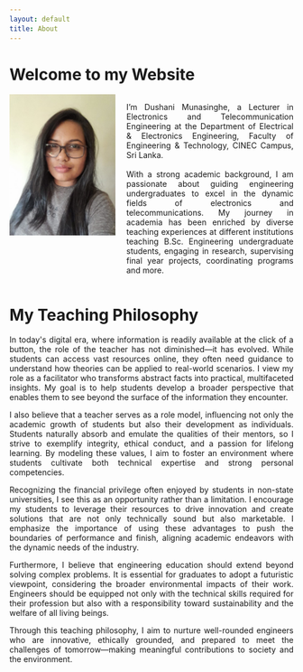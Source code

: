 ```yaml
---
layout: default
title: About
---
```


# Welcome to my Website

<div style="display: flex; align-items: flex-start; gap: 20px;">
    <img src="assets/myphoto.jpeg" alt="My Photo" style="width:200px; height:250px;">
    <div>
       <p align="justify"> I’m Dushani Munasinghe, a Lecturer in Electronics and Telecommunication Engineering at the Department of Electrical & Electronics 
       Engineering, Faculty of Engineering & Technology, CINEC Campus, Sri Lanka.
       <br><br> 
       With a strong academic background, I am passionate about guiding engineering undergraduates to excel in the dynamic fields of electronics and 
       telecommunications. My journey in academia has been enriched by diverse teaching experiences at different institutions teaching B.Sc. Engineering 
       undergraduate students, engaging in research, supervising final year projects, coordinating programs and more. </p>
    </div>
</div>


# My Teaching Philosophy
<p align="justify">
In today's digital era, where information is readily available at the click of a button, the role of the teacher has not diminished—it has evolved. While students can access vast resources online, they often need guidance to understand how theories can be applied to real-world scenarios. I view my role as a facilitator who transforms abstract facts into practical, multifaceted insights. My goal is to help students develop a broader perspective that enables them to see beyond the surface of the information they encounter.
</p>
<p align="justify">
I also believe that a teacher serves as a role model, influencing not only the academic growth of students but also their development as individuals. Students naturally absorb and emulate the qualities of their mentors, so I strive to exemplify integrity, ethical conduct, and a passion for lifelong learning. By modeling these values, I aim to foster an environment where students cultivate both technical expertise and strong personal competencies.
</p>
<p align="justify">
Recognizing the financial privilege often enjoyed by students in non-state universities, I see this as an opportunity rather than a limitation. I encourage my students to leverage their resources to drive innovation and create solutions that are not only technically sound but also marketable. I emphasize the importance of using these advantages to push the boundaries of performance and finish, aligning academic endeavors with the dynamic needs of the industry.
</p>
<p align="justify">
Furthermore, I believe that engineering education should extend beyond solving complex problems. It is essential for graduates to adopt a futuristic viewpoint, considering the broader environmental impacts of their work. Engineers should be equipped not only with the technical skills required for their profession but also with a responsibility toward sustainability and the welfare of all living beings.
</p>
<p align="justify">
Through this teaching philosophy, I aim to nurture well-rounded engineers who are innovative, ethically grounded, and prepared to meet the challenges of tomorrow—making meaningful contributions to society and the environment.
</p>
